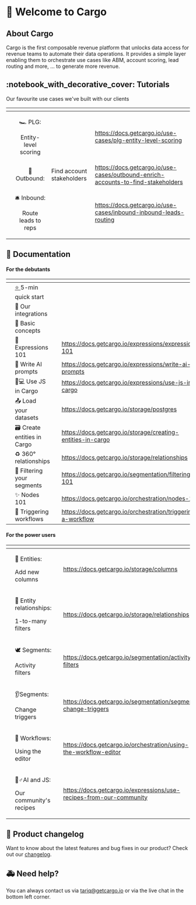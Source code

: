# 🎉 Welcome to Cargo

## About Cargo

Cargo is the first composable revenue platform that unlocks data access for revenue teams to automate their data operations. It provides a simple layer enabling them to orchestrate use cases like ABM, account scoring, lead routing and more, … to generate more revenue.



## :notebook\_with\_decorative\_cover: Tutorials <a href="#where-to-start" id="where-to-start"></a>

Our favourite use cases we've built with our clients

<table data-view="cards"><thead><tr><th></th><th align="center"></th><th></th><th data-hidden data-card-target data-type="content-ref"></th></tr></thead><tbody><tr><td></td><td align="center"><p><span data-gb-custom-inline data-tag="emoji" data-code="1f3ce">🏎</span> PLG: </p><p>Entity-level scoring</p></td><td></td><td><a href="https://docs.getcargo.io/use-cases/plg-entity-level-scoring">https://docs.getcargo.io/use-cases/plg-entity-level-scoring</a></td></tr><tr><td></td><td align="center"><span data-gb-custom-inline data-tag="emoji" data-code="1f93c">🤼</span>  Outbound:</td><td>Find account stakeholders</td><td><a href="https://docs.getcargo.io/use-cases/outbound-enrich-accounts-to-find-stakeholders">https://docs.getcargo.io/use-cases/outbound-enrich-accounts-to-find-stakeholders</a></td></tr><tr><td></td><td align="center"><p><span data-gb-custom-inline data-tag="emoji" data-code="1f6ce">🛎</span> Inbound: </p><p>Route leads to reps</p></td><td></td><td><a href="https://docs.getcargo.io/use-cases/inbound-inbound-leads-routing">https://docs.getcargo.io/use-cases/inbound-inbound-leads-routing</a></td></tr></tbody></table>

## :scroll: Documentation

#### For the debutants

<table data-view="cards"><thead><tr><th></th><th></th><th></th><th data-hidden data-card-target data-type="content-ref"></th></tr></thead><tbody><tr><td></td><td>     <a href="getting-started/set-up-your-cargo-in-5-mins.md">⭐️ </a>5-min quick start</td><td></td><td></td></tr><tr><td></td><td>       🚢 Our integrations</td><td></td><td></td></tr><tr><td></td><td>       <span data-gb-custom-inline data-tag="emoji" data-code="1f423">🐣</span> Basic concepts</td><td></td><td></td></tr><tr><td></td><td>      <span data-gb-custom-inline data-tag="emoji" data-code="1f9e2">🧢</span> Expressions 101</td><td></td><td><a href="https://docs.getcargo.io/expressions/expressions-101">https://docs.getcargo.io/expressions/expressions-101</a></td></tr><tr><td></td><td>      <span data-gb-custom-inline data-tag="emoji" data-code="1f916">🤖</span> Write AI prompts</td><td></td><td><a href="https://docs.getcargo.io/expressions/write-ai-prompts">https://docs.getcargo.io/expressions/write-ai-prompts</a></td></tr><tr><td></td><td>       <span data-gb-custom-inline data-tag="emoji" data-code="1f469-1f4bb">👩💻</span> Use JS in Cargo</td><td></td><td><a href="https://docs.getcargo.io/expressions/use-js-in-cargo">https://docs.getcargo.io/expressions/use-js-in-cargo</a></td></tr><tr><td></td><td>    <span data-gb-custom-inline data-tag="emoji" data-code="1f4e4">📤</span>  Load your datasets</td><td></td><td><a href="https://docs.getcargo.io/storage/postgres">https://docs.getcargo.io/storage/postgres</a></td></tr><tr><td></td><td><span data-gb-custom-inline data-tag="emoji" data-code="1f5c3">🗃</span> Create entities in Cargo</td><td></td><td><a href="https://docs.getcargo.io/storage/creating-entities-in-cargo">https://docs.getcargo.io/storage/creating-entities-in-cargo</a></td></tr><tr><td></td><td>     <span data-gb-custom-inline data-tag="emoji" data-code="267b">♻</span> 360° relationships</td><td></td><td><a href="https://docs.getcargo.io/storage/relationships">https://docs.getcargo.io/storage/relationships</a></td></tr><tr><td></td><td><span data-gb-custom-inline data-tag="emoji" data-code="1f9e2">🧢</span> Filtering your segments</td><td></td><td><a href="https://docs.getcargo.io/segmentation/filtering-101">https://docs.getcargo.io/segmentation/filtering-101</a></td></tr><tr><td></td><td>           <span data-gb-custom-inline data-tag="emoji" data-code="2728">✨</span> Nodes 101</td><td></td><td><a href="https://docs.getcargo.io/orchestration/nodes-101">https://docs.getcargo.io/orchestration/nodes-101</a></td></tr><tr><td></td><td>  <span data-gb-custom-inline data-tag="emoji" data-code="1f680">🚀</span> Triggering workflows</td><td></td><td><a href="https://docs.getcargo.io/orchestration/triggering-a-workflow">https://docs.getcargo.io/orchestration/triggering-a-workflow</a></td></tr></tbody></table>



#### For the power users

<table data-view="cards"><thead><tr><th></th><th></th><th></th><th data-hidden data-card-target data-type="content-ref"></th></tr></thead><tbody><tr><td></td><td><p>           <span data-gb-custom-inline data-tag="emoji" data-code="1f527">🔧</span>  Entities:</p><p>        Add new columns</p></td><td></td><td><a href="https://docs.getcargo.io/storage/columns">https://docs.getcargo.io/storage/columns</a></td></tr><tr><td></td><td><p>    <span data-gb-custom-inline data-tag="emoji" data-code="1f4a0">💠</span> Entity relationships: </p><p>         1-to-many filters</p></td><td></td><td><a href="https://docs.getcargo.io/storage/relationships">https://docs.getcargo.io/storage/relationships</a></td></tr><tr><td></td><td><p>           <span data-gb-custom-inline data-tag="emoji" data-code="1f54a">🕊</span> Segments: </p><p>            Activity filters </p></td><td></td><td><a href="https://docs.getcargo.io/segmentation/activity-filters">https://docs.getcargo.io/segmentation/activity-filters</a></td></tr><tr><td></td><td><p>            <span data-gb-custom-inline data-tag="emoji" data-code="1f442">👂</span>Segments:</p><p>         Change triggers</p></td><td></td><td><a href="https://docs.getcargo.io/segmentation/segment-change-triggers">https://docs.getcargo.io/segmentation/segment-change-triggers</a></td></tr><tr><td></td><td><p>           <span data-gb-custom-inline data-tag="emoji" data-code="1f680">🚀</span> Workflows:</p><p>          Using the editor</p></td><td></td><td><a href="https://docs.getcargo.io/orchestration/using-the-workflow-editor">https://docs.getcargo.io/orchestration/using-the-workflow-editor</a></td></tr><tr><td></td><td><p>           <span data-gb-custom-inline data-tag="emoji" data-code="1f938-2642">🤸♂</span>AI and JS: </p><p>  Our community's recipes</p></td><td></td><td><a href="https://docs.getcargo.io/expressions/use-recipes-from-our-community">https://docs.getcargo.io/expressions/use-recipes-from-our-community</a></td></tr></tbody></table>

## 🎊 Product changelog

Want to know about the latest features and bug fixes in our product? Check out our [changelog](http://changelog.getcargo.io).



## 🚑 Need help?

You can always contact us via tariq@getcargo.io or via the live chat in the bottom left corner.

